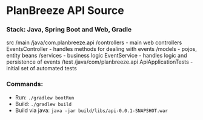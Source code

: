 # PlanBreeze API Source

### Stack: Java, Spring Boot and Web, Gradle

src
  /main
    /java/com.planbreeze.api
        /controllers - main web controllers
          EventsController - handles methods for dealing with events
        /models - pojos, entity beans
        /services - business logic
          EventService - handles logic and persistence of events
 /test
    /java/com/planbreeze.api
        ApiApplicationTests - initial set of automated tests

### Commands:
- Run:   `./gradlew bootRun`
- Build:  `./gradlew build`
- Build via java:   `java -jar build/libs/api-0.0.1-SNAPSHOT.war`


